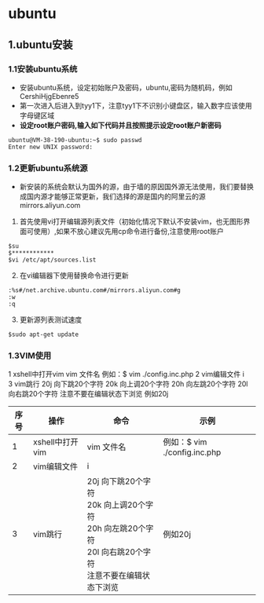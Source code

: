 # ubuntu
## 1.ubuntu安装
### 1.1安装ubuntu系统
- 安装ubuntu系统，设定初始账户及密码，ubuntu,密码为随机码，例如CershiHjgEbenre5
- 第一次进入后进入到tyy1下，注意tyy1下不识别小键盘区，输入数字应该使用字母键区域
- **设定root账户密码,输入如下代码并且按照提示设定root账户新密码**
```
ubuntu@VM-38-190-ubuntu:~$ sudo passwd
Enter new UNIX password:
```
### 1.2更新ubuntu系统源
- 新安装的系统会默认为国外的源，由于墙的原因国外源无法使用，我们要替换成国内源才能够正常更新，我们选择的源是国内的阿里云的源mirrors.aliyun.com
1. 首先使用vi打开编辑源列表文件（初始化情况下默认不安装vim，也无图形界面可使用）,如果不放心建议先用cp命令进行备份,注意使用root账户
```
$su
$************
$vi /etc/apt/sources.list
```
2. 在vi编辑器下使用替换命令进行更新
```
:%s#/net.archive.ubuntu.com#/mirrors.aliyun.com#g
:w
:q
```
3. 更新源列表测试速度
```
$sudo apt-get update
```
### 1.3VIM使用
1	xshell中打开vim	vim 文件名
	例如：$ vim ./config.inc.php
2	vim编辑文件	i	
3	vim跳行	20j 向下跳20个字符
20k 向上调20个字符
20h 向左跳20个字符
20l 向右跳20个字符	注意不要在编辑状态下浏览
例如20j

序号|操作|命令|示例
---|---|---|---
1|xshell中打开vim|vim 文件名|例如：$ vim ./config.inc.php
2|vim编辑文件|i
3|vim跳行|20j 向下跳20个字符<br>20k 向上调20个字符<br>20h 向左跳20个字符<br>20l 向右跳20个字符<br>注意不要在编辑状态下浏览|例如20j



